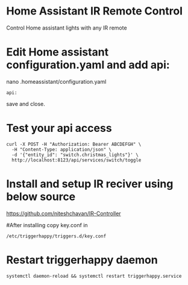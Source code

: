# Home Assistant IR Remote Control
Control Home assistant lights with any IR remote 

# Edit Home assistant configuration.yaml and add api:
nano .homeassistant/configuration.yaml
```
api:
```
save and close.

# Test your api access
```
curl -X POST -H "Authorization: Bearer ABCDEFGH" \
  -H "Content-Type: application/json" \
  -d '{"entity_id": "switch.christmas_lights"}' \
  http://localhost:8123/api/services/switch/toggle
```

# Install and setup IR reciver using below source
https://github.com/niteshchavan/IR-Controller

#After installing copy key.conf in
```
/etc/triggerhappy/triggers.d/key.conf
```

# Restart triggerhappy daemon
```
systemctl daemon-reload && systemctl restart triggerhappy.service
```
